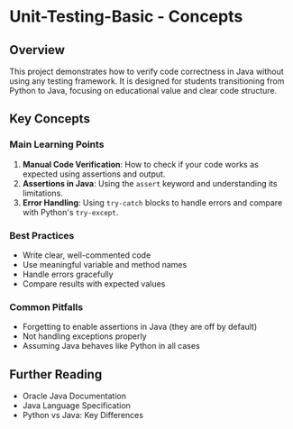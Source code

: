 # Unit-Testing-Basic - Concepts

## Overview

This project demonstrates how to verify code correctness in Java without using any testing framework. It is designed for students transitioning from Python to Java, focusing on educational value and clear code structure.

## Key Concepts

### Main Learning Points

1. **Manual Code Verification**: How to check if your code works as expected using assertions and output.
2. **Assertions in Java**: Using the `assert` keyword and understanding its limitations.
3. **Error Handling**: Using `try-catch` blocks to handle errors and compare with Python's `try-except`.

### Best Practices

- Write clear, well-commented code
- Use meaningful variable and method names
- Handle errors gracefully
- Compare results with expected values

### Common Pitfalls

- Forgetting to enable assertions in Java (they are off by default)
- Not handling exceptions properly
- Assuming Java behaves like Python in all cases

## Further Reading

- Oracle Java Documentation
- Java Language Specification
- Python vs Java: Key Differences
